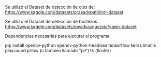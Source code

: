 Se utilizó el Dataset de detección de ojos de: https://www.kaggle.com/datasets/prasadvpatil/mrl-dataset 

Se utilizó el Dataset de detección de bostezos: https://www.kaggle.com/datasets/davidvazquezcic/yawn-dataset

Dependencias necesarias para ejecutar el programa:

pip install opencv-python opencv-python-headless tensorflow keras imutils playsound pillow (o tambien llamado "pil") tk (tkinter)

